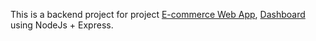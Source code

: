 This is a backend project for project [E-commerce Web App](https://github.com/HoaNeee/basic-e-commerce), [Dashboard](https://github.com/HoaNeee/basic-admin-panel) using NodeJs + Express.
